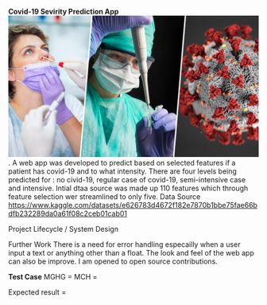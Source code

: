 **Covid-19 Sevirity Prediction App**
![alt text for screen readers](https://github.com/ojumah20/covid_19_project/blob/main/COVID%20testing%20policy%20drupal.jpg "covid-19").
A web app was developed to predict based on selected features if a patient has covid-19 and to what intensity. There are four levels being predicted for : no civid-19, regular case of covid-19, semi-intensive case and intensive.
Intial dtaa source was made up 110 features which through feature selection wer streamlined to only five. 
Data Source
https://www.kaggle.com/datasets/e626783d4672f182e7870b1bbe75fae66bdfb232289da0a61f08c2ceb01cab01

Project Lifecycle / System Design




Further Work
There is a need for error handling especailly when a user input a text or anything other than a float.
The look and feel of the web app can also be improve. I am opened to open source contributions. 

**Test Case**
MGHG =
MCH = 

Expected result = 
